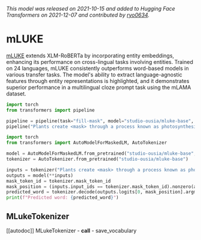 <!--Copyright 2021 The HuggingFace Team. All rights reserved.

Licensed under the Apache License, Version 2.0 (the "License"); you may not use this file except in compliance with
the License. You may obtain a copy of the License at

http://www.apache.org/licenses/LICENSE-2.0

Unless required by applicable law or agreed to in writing, software distributed under the License is distributed on
an "AS IS" BASIS, WITHOUT WARRANTIES OR CONDITIONS OF ANY KIND, either express or implied. See the License for the
specific language governing permissions and limitations under the License.

⚠️ Note that this file is in Markdown but contain specific syntax for our doc-builder (similar to MDX) that may not be
rendered properly in your Markdown viewer.

-->
*This model was released on 2021-10-15 and added to Hugging Face Transformers on 2021-12-07 and contributed by [ryo0634](https://huggingface.co/ryo0634).*

# mLUKE

[mLUKE](https://huggingface.co/papers/2110.08151) extends XLM-RoBERTa by incorporating entity embeddings, enhancing its performance on cross-lingual tasks involving entities. Trained on 24 languages, mLUKE consistently outperforms word-based models in various transfer tasks. The model's ability to extract language-agnostic features through entity representations is highlighted, and it demonstrates superior performance in a multilingual cloze prompt task using the mLAMA dataset.

<hfoptions id="usage">
<hfoption id="Pipeline">

```py
import torch
from transformers import pipeline

pipeline = pipeline(task="fill-mask", model="studio-ousia/mluke-base", dtype="auto")
pipeline("Plants create <mask> through a process known as photosynthesis.")
```

</hfoption>
<hfoption id="AutoModel">

```py
import torch
from transformers import AutoModelForMaskedLM, AutoTokenizer

model = AutoModelForMaskedLM.from_pretrained("studio-ousia/mluke-base", dtype="auto")
tokenizer = AutoTokenizer.from_pretrained("studio-ousia/mluke-base")

inputs = tokenizer("Plants create <mask> through a process known as photosynthesis.", return_tensors="pt")
outputs = model(**inputs)
mask_token_id = tokenizer.mask_token_id
mask_position = (inputs.input_ids == tokenizer.mask_token_id).nonzero(as_tuple=True)[1]
predicted_word = tokenizer.decode(outputs.logits[0, mask_position].argmax(dim=-1))
print(f"Predicted word: {predicted_word}")
```

</hfoption>
</hfoptions>

## MLukeTokenizer

[[autodoc]] MLukeTokenizer
    - __call__
    - save_vocabulary

